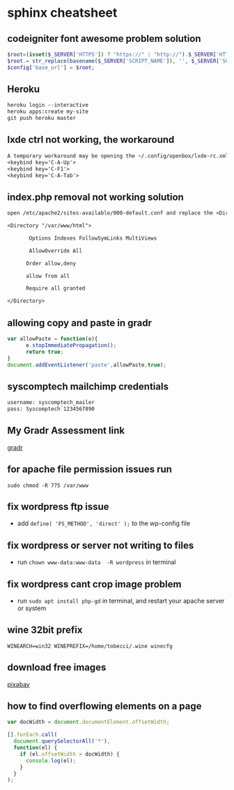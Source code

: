 # sphinx cheatsheet

## codeigniter font awesome problem solution

```php
$root=(isset($_SERVER['HTTPS']) ? "https://" : "http://").$_SERVER['HTTP_HOST'];
$root.= str_replace(basename($_SERVER['SCRIPT_NAME']), '', $_SERVER['SCRIPT_NAME']);
$config['base_url'] = $root;
```

## Heroku

```txt
heroku login --interactive
heroku apps:create my-site
git push heroku master
```

## lxde ctrl not working, the workaround

```txt
A temporary workaround may be opening the ~/.config/openbox/lxde-rc.xml config file in a text editor, finding the section and then manually adding the "C-" to the field like this:
<keybind key='C-A-Up'>
<keybind key='C-F1'>
<keybind key='C-A-Tab'>
```

## index.php removal not working solution

```txt
open /etc/apache2/sites-available/000-default.conf and replace the <Directory > tag with the code below. in some cases you add it

<Directory "/var/www/html">

       Options Indexes FollowSymLinks MultiViews

       AllowOverride All

      Order allow,deny

      allow from all

      Require all granted

</Directory>
```

## allowing copy and paste in gradr

```javascript
var allowPaste = function(e){
      e.stopImmediatePropagation();
      return true;
}
document.addEventListener('paste',allowPaste,true);
```

## syscomptech mailchimp credentials

```txt
username: syscomptech_mailer
pass: Syscomptech`1234567890
```

## My Gradr Assessment link

[gradr](https://mygradr.web.app/RLSn4T6mJmQBORq7vnOt/!#intro)


## for apache file permission issues run

`sudo chmod -R 775 /var/www`

## fix wordpress ftp issue

* add `define( 'FS_METHOD', 'direct' );` to the wp-config file

## fix wordpress or server not writing to files

* run `chown www-data:www-data  -R wordpress` in terminal

## fix wordpress cant crop image problem

* run `sudo apt install php-gd` in terminal, and restart your apache server or system

## wine 32bit prefix
`WINEARCH=win32 WINEPREFIX=/home/tobecci/.wine winecfg`

## download free images
[pixabay](https://pixabay.com)

## how to find overflowing elements on a page

```js
var docWidth = document.documentElement.offsetWidth;

[].forEach.call(
  document.querySelectorAll('*'),
  function(el) {
    if (el.offsetWidth > docWidth) {
      console.log(el);
    }
  }
);
```